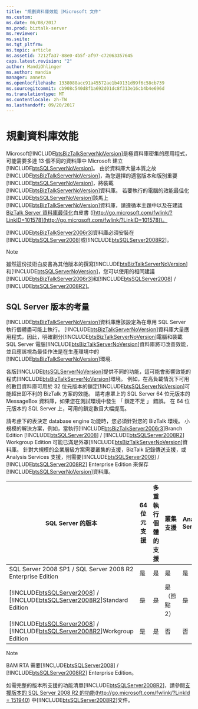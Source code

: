 ```yaml
---
title: "規劃資料庫效能 |Microsoft 文件"
ms.custom: 
ms.date: 06/08/2017
ms.prod: biztalk-server
ms.reviewer: 
ms.suite: 
ms.tgt_pltfrm: 
ms.topic: article
ms.assetid: 7212fa37-88e0-4b5f-af97-c72063357645
caps.latest.revision: "2"
author: MandiOhlinger
ms.author: mandia
manager: anneta
ms.openlocfilehash: 1338088acc91a45572ae1b49131d99f6c58cb739
ms.sourcegitcommit: cb908c540d8f1a692d01dc8f313e16cb4b4e696d
ms.translationtype: MT
ms.contentlocale: zh-TW
ms.lasthandoff: 09/20/2017
---
```

# <a name="planning-for-database-performance"></a>規劃資料庫效能
Microsoft[!INCLUDE[btsBizTalkServerNoVersion](../includes/btsbiztalkservernoversion-md.md)]是極資料庫密集的應用程式，可能需要多達 13 個不同的資料庫中 Microsoft 建立[!INCLUDE[btsSQLServerNoVersion](../includes/btssqlservernoversion-md.md)]。 由於資料庫大量本質之故[!INCLUDE[btsBizTalkServerNoVersion](../includes/btsbiztalkservernoversion-md.md)]，為您選擇的適當版本和版別重要[!INCLUDE[btsSQLServerNoVersion](../includes/btssqlservernoversion-md.md)]，將裝載[!INCLUDE[btsBizTalkServerNoVersion](../includes/btsbiztalkservernoversion-md.md)]資料庫。 若要執行的電腦的效能最佳化[!INCLUDE[btsSQLServerNoVersion](../includes/btssqlservernoversion-md.md)]該馬上[!INCLUDE[btsBizTalkServerNoVersion](../includes/btsbiztalkservernoversion-md.md)]資料庫，請遵循本主題中以及在建議[BizTalk Server 資料庫最佳化](http://go.microsoft.com/fwlink/?LinkID=101578)白皮書 ([http://go.microsoft.com/fwlink/?LinkID=101578](http://go.microsoft.com/fwlink/?LinkID=101578))。  
  
 [!INCLUDE[btsBizTalkServer2006r3](../includes/btsbiztalkserver2006r3-md.md)]資料庫必須安裝在[!INCLUDE[btsSQLServer2008](../includes/btssqlserver2008-md.md)]或[!INCLUDE[btsSQLServer2008R2](../includes/btssqlserver2008r2-md.md)]。  
  
> [!NOTE]  
>  雖然這份技術白皮書為其他版本的撰寫[!INCLUDE[btsBizTalkServerNoVersion](../includes/btsbiztalkservernoversion-md.md)]和[!INCLUDE[btsSQLServerNoVersion](../includes/btssqlservernoversion-md.md)]，您可以使用的相同建議[!INCLUDE[btsBizTalkServer2006r3](../includes/btsbiztalkserver2006r3-md.md)]和[!INCLUDE[btsSQLServer2008](../includes/btssqlserver2008-md.md)]  /  [!INCLUDE[btsSQLServer2008R2](../includes/btssqlserver2008r2-md.md)]。  
  
## <a name="considerations-for-sql-server-editions"></a>SQL Server 版本的考量  
 [!INCLUDE[btsBizTalkServerNoVersion](../includes/btsbiztalkservernoversion-md.md)]資料庫應該設定為在專用 SQL Server 執行個體盡可能上執行。 [!INCLUDE[btsBizTalkServerNoVersion](../includes/btsbiztalkservernoversion-md.md)]資料庫大量應用程式，因此，明確劃分[!INCLUDE[btsBizTalkServerNoVersion](../includes/btsbiztalkservernoversion-md.md)]電腦和裝載 SQL Server 電腦[!INCLUDE[btsBizTalkServerNoVersion](../includes/btsbiztalkservernoversion-md.md)]資料庫將可改善效能，並且應該視為最佳作法是在生產環境中的[!INCLUDE[btsBizTalkServerNoVersion](../includes/btsbiztalkservernoversion-md.md)]環境.  
  
 各版[!INCLUDE[btsSQLServerNoVersion](../includes/btssqlservernoversion-md.md)]提供不同的功能，這可能會影響效能的程式[!INCLUDE[btsBizTalkServerNoVersion](../includes/btsbiztalkservernoversion-md.md)]環境。 例如，在高負載情況下可用的數目資料庫可用於 32 位元版本的鎖定[!INCLUDE[btsSQLServerNoVersion](../includes/btssqlservernoversion-md.md)]可能超出即不利的 BizTalk 方案的效能。 請考慮罩上的 SQL Server 64 位元版本的 MessageBox 資料庫，如果您在測試環境中發生 「 鎖定不足 」 錯誤。 在 64 位元版本的 SQL Server 上，可用的鎖定數目大幅提高。  
  
 請考慮下的表決定 database engine 功能時，您必須針對您的 BizTalk 環境。 小規模的解決方案，例如，當執行[!INCLUDE[btsBizTalkServer2006r3](../includes/btsbiztalkserver2006r3-md.md)]Branch Edition [!INCLUDE[btsSQLServer2008](../includes/btssqlserver2008-md.md)]  /  [!INCLUDE[btsSQLServer2008R2](../includes/btssqlserver2008r2-md.md)] Workgroup Edition 可能已滿足外罩[!INCLUDE[btsBizTalkServerNoVersion](../includes/btsbiztalkservernoversion-md.md)]資料庫。 針對大規模的企業層級方案需要叢集的支援，BizTalk 記錄傳送支援，或 Analysis Services 支援，則需要[!INCLUDE[btsSQLServer2008](../includes/btssqlserver2008-md.md)]  /  [!INCLUDE[btsSQLServer2008R2](../includes/btssqlserver2008r2-md.md)] Enterprise Edition 來保存[!INCLUDE[btsSQLServerNoVersion](../includes/btssqlservernoversion-md.md)]資料庫。  
  
|SQL Server 的版本|64 位元支援|多重執行個體的支援|叢集支援|Analysis Services|  
|---------------------------------------|---------------------|-----------------------------|------------------------|-----------------------|  
|SQL Server 2008 SP1 / SQL Server 2008 R2 Enterprise Edition|是|是|是|是|  
|[!INCLUDE[btsSQLServer2008](../includes/btssqlserver2008-md.md)] / [!INCLUDE[btsSQLServer2008R2](../includes/btssqlserver2008r2-md.md)]Standard Edition|是|是|是 （節點 2）|是|  
|[!INCLUDE[btsSQLServer2008](../includes/btssqlserver2008-md.md)] / [!INCLUDE[btsSQLServer2008R2](../includes/btssqlserver2008r2-md.md)]Workgroup Edition|是|是|否|否|  
  
> [!NOTE]  
>  BAM RTA 需要[!INCLUDE[btsSQLServer2008](../includes/btssqlserver2008-md.md)]  /  [!INCLUDE[btsSQLServer2008R2](../includes/btssqlserver2008r2-md.md)] Enterprise Edition。  
  
 如需完整的版本所支援的功能清單[!INCLUDE[btsSQLServer2008R2](../includes/btssqlserver2008r2-md.md)]，請參閱[支援版本的 SQL Server 2008 R2 的功能](http://go.microsoft.com/fwlink/?LinkId=151940)([http://go.microsoft.com/fwlink/?LinkId = 151940](http://go.microsoft.com/fwlink/?LinkId=151940)) 中[!INCLUDE[btsSQLServer2008R2](../includes/btssqlserver2008r2-md.md)]文件。